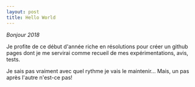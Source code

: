 ```yaml
---
layout: post
title: Hello World
---
```


_Bonjour 2018_

Je profite de ce début d'année riche en résolutions pour créer un github pages dont je me servirai comme recueil de mes expérimentations, avis, tests.

Je  sais pas vraiment avec quel rythme je vais le maintenir... Mais, un pas après l'autre n'est-ce pas!

